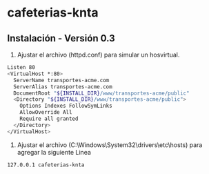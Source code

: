 # cafeterias-knta

## Instalación - Versión 0.3

1) Ajustar el archivo (httpd.conf) para simular un hosvirtual.

```bash
Listen 80
<VirtualHost *:80>
  ServerName transportes-acme.com
  ServerAlias transportes-acme.com
  DocumentRoot "${INSTALL_DIR}/www/transportes-acme/public"
  <Directory "${INSTALL_DIR}/www/transportes-acme/public">
    Options Indexes FollowSymLinks
    AllowOverride All
    Require all granted
  </Directory>
</VirtualHost>
```

1) Ajustar el archivo (C:\Windows\System32\drivers\etc\hosts) para agregar la siguiente Linea
```bash
127.0.0.1 cafeterias-knta
```
